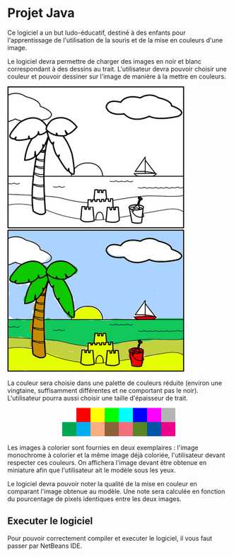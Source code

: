 # Projet Java
Ce logiciel a un but ludo-éducatif, destiné à des enfants pour l'apprentissage de l'utilisation de la souris et de la mise en couleurs d'une image.

Le logiciel devra permettre de charger des images en noir et blanc correspondant à des dessins au trait. L'utilisateur devra pouvoir choisir une couleur et pouvoir dessiner sur l'image de manière à la mettre en couleurs.

![Alt text](exemple_noir&blanc.jpg?raw=true "Image en noir et blanc") ![Alt text](exemple_couleur.gif?raw=true "Image en couleur")

La couleur sera choisie dans une palette de couleurs réduite (environ une vingtaine, suffisamment différentes et ne comportant pas le noir). L'utilisateur pourra aussi choisir une taille d'épaisseur de trait.

<p align="center">
  <img src="palette_de_couleur.gif">
</p>

Les images à colorier sont fournies en deux exemplaires : l'image monochrome à colorier et la même image déjà coloriée, l'utilisateur devant respecter ces couleurs. On affichera l'image devant être obtenue en miniature afin que l'utilisateur ait le modèle sous les yeux.

Le logiciel devra pouvoir noter la qualité de la mise en couleur en comparant l'image obtenue au modèle. Une note sera calculée en fonction du pourcentage de pixels identiques entre les deux images.

## Executer le logiciel

Pour pouvoir correctement compiler et executer le logiciel, il vous faut passer par NetBeans IDE.
